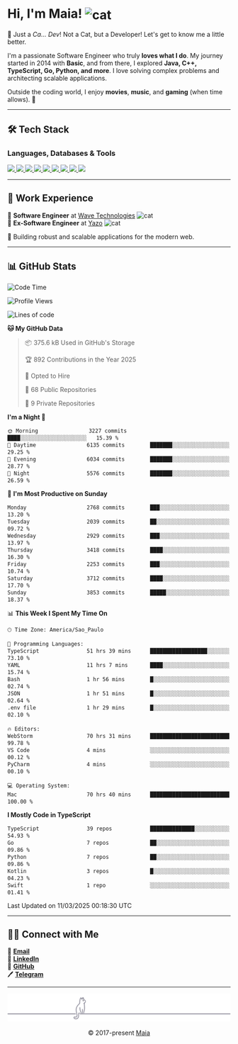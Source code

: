 <h1 align="left">Hi, I'm Maia! 
<img src="https://emojis.slackmojis.com/emojis/images/1643509834/36299/black-cat.gif?1643509834" width="50" height="60" align="center" alt="cat"/>
</h1>

🎩 Just a *Ca... Dev*! Not a Cat, but a Developer! Let's get to know me a little better.

I'm a passionate Software Engineer who truly **loves what I do**. My journey started in 2014 with **Basic**, and from there, I explored **Java, C++, TypeScript, Go, Python, and more**. I love solving complex problems and architecting scalable applications.

Outside the coding world, I enjoy **movies**, **music**, and **gaming** (when time allows). 🚀

---

## 🛠️ Tech Stack

### Languages, Databases & Tools
<p>
  <a href="https://www.typescriptlang.org">
    <img src="https://skillicons.dev/icons?i=ts" />
  </a>
  <a href="https://go.dev">
    <img src="https://skillicons.dev/icons?i=go" />
  </a>
  <a href="https://www.python.org">
    <img src="https://skillicons.dev/icons?i=python" />
  </a>
  <a href="https://gradle.org">
    <img src="https://skillicons.dev/icons?i=gradle" />
  </a>
  <a href="https://redis.io">
    <img src="https://skillicons.dev/icons?i=redis" />
  </a>
  <a href="https://www.mongodb.com">
    <img src="https://skillicons.dev/icons?i=mongodb" />
  </a>
  <a href="https://nodejs.org">
    <img src="https://skillicons.dev/icons?i=nodejs" />
  </a>
  <a href="https://www.javascript.com">
    <img src="https://skillicons.dev/icons?i=js" />
  </a>
  <a href="https://www.docker.com">
    <img src="https://skillicons.dev/icons?i=docker" />
  </a>
</p>

---

## 💼 Work Experience

🔹 **Software Engineer** at [Wave Technologies](https://www.linkedin.com/company/wave-technologies-oficial/)   <img src="https://media.giphy.com/media/WUlplcMpOCEmTGBtBW/giphy.gif" width="30" alt="cat"> <br>
🔹 **Ex-Software Engineer** at [Yazo](https://yazo.com.br/) <img src="https://media.giphy.com/media/WUlplcMpOCEmTGBtBW/giphy.gif" width="30" alt="cat"> <br>

🚀 Building robust and scalable applications for the modern web.

---

## 📊 GitHub Stats

<!--START_SECTION:waka-->
![Code Time](http://img.shields.io/badge/Code%20Time-5%2C479%20hrs%202%20mins-blue)

![Profile Views](http://img.shields.io/badge/Profile%20Views-0-blue)

![Lines of code](https://img.shields.io/badge/From%20Hello%20World%20I%27ve%20Written-6.6%20million%20lines%20of%20code-blue)

**🐱 My GitHub Data** 

> 📦 375.6 kB Used in GitHub's Storage 
 > 
> 🏆 892 Contributions in the Year 2025
 > 
> 💼 Opted to Hire
 > 
> 📜 68 Public Repositories 
 > 
> 🔑 9 Private Repositories 
 > 
**I'm a Night 🦉** 

```text
🌞 Morning                3227 commits        ████░░░░░░░░░░░░░░░░░░░░░   15.39 % 
🌆 Daytime                6135 commits        ███████░░░░░░░░░░░░░░░░░░   29.25 % 
🌃 Evening                6034 commits        ███████░░░░░░░░░░░░░░░░░░   28.77 % 
🌙 Night                  5576 commits        ███████░░░░░░░░░░░░░░░░░░   26.59 % 
```
📅 **I'm Most Productive on Sunday** 

```text
Monday                   2768 commits        ███░░░░░░░░░░░░░░░░░░░░░░   13.20 % 
Tuesday                  2039 commits        ██░░░░░░░░░░░░░░░░░░░░░░░   09.72 % 
Wednesday                2929 commits        ███░░░░░░░░░░░░░░░░░░░░░░   13.97 % 
Thursday                 3418 commits        ████░░░░░░░░░░░░░░░░░░░░░   16.30 % 
Friday                   2253 commits        ███░░░░░░░░░░░░░░░░░░░░░░   10.74 % 
Saturday                 3712 commits        ████░░░░░░░░░░░░░░░░░░░░░   17.70 % 
Sunday                   3853 commits        █████░░░░░░░░░░░░░░░░░░░░   18.37 % 
```


📊 **This Week I Spent My Time On** 

```text
🕑︎ Time Zone: America/Sao_Paulo

💬 Programming Languages: 
TypeScript               51 hrs 39 mins      ██████████████████░░░░░░░   73.10 % 
YAML                     11 hrs 7 mins       ████░░░░░░░░░░░░░░░░░░░░░   15.74 % 
Bash                     1 hr 56 mins        █░░░░░░░░░░░░░░░░░░░░░░░░   02.74 % 
JSON                     1 hr 51 mins        █░░░░░░░░░░░░░░░░░░░░░░░░   02.64 % 
.env file                1 hr 29 mins        █░░░░░░░░░░░░░░░░░░░░░░░░   02.10 % 

🔥 Editors: 
WebStorm                 70 hrs 31 mins      █████████████████████████   99.78 % 
VS Code                  4 mins              ░░░░░░░░░░░░░░░░░░░░░░░░░   00.12 % 
PyCharm                  4 mins              ░░░░░░░░░░░░░░░░░░░░░░░░░   00.10 % 

💻 Operating System: 
Mac                      70 hrs 40 mins      █████████████████████████   100.00 % 
```

**I Mostly Code in TypeScript** 

```text
TypeScript               39 repos            ██████████████░░░░░░░░░░░   54.93 % 
Go                       7 repos             ██░░░░░░░░░░░░░░░░░░░░░░░   09.86 % 
Python                   7 repos             ██░░░░░░░░░░░░░░░░░░░░░░░   09.86 % 
Kotlin                   3 repos             █░░░░░░░░░░░░░░░░░░░░░░░░   04.23 % 
Swift                    1 repo              ░░░░░░░░░░░░░░░░░░░░░░░░░   01.41 % 
```




 Last Updated on 11/03/2025 00:18:30 UTC
<!--END_SECTION:waka-->

---

## 👯‍👨 Connect with Me
📧 **[Email](mailto:gabrielmaialva33@gmail.com)**  
🔗 **[LinkedIn](https://www.linkedin.com/in/gabriel-maia-183984239)**  
🐙 **[GitHub](https://github.com/gabrielmaialva33)**  
🖊 **[Telegram](https://t.me/sr_mrootx)**

---

<p align="center"><img src="https://raw.githubusercontent.com/gabrielmaialva33/gabrielmaialva33/master/assets/gray0_ctp_on_line.svg?sanitize=true" /></p>
<p align="center">&copy; 2017-present <a href="https://github.com/gabrielmaialva33/" target="_blank">Maia</a></p>
